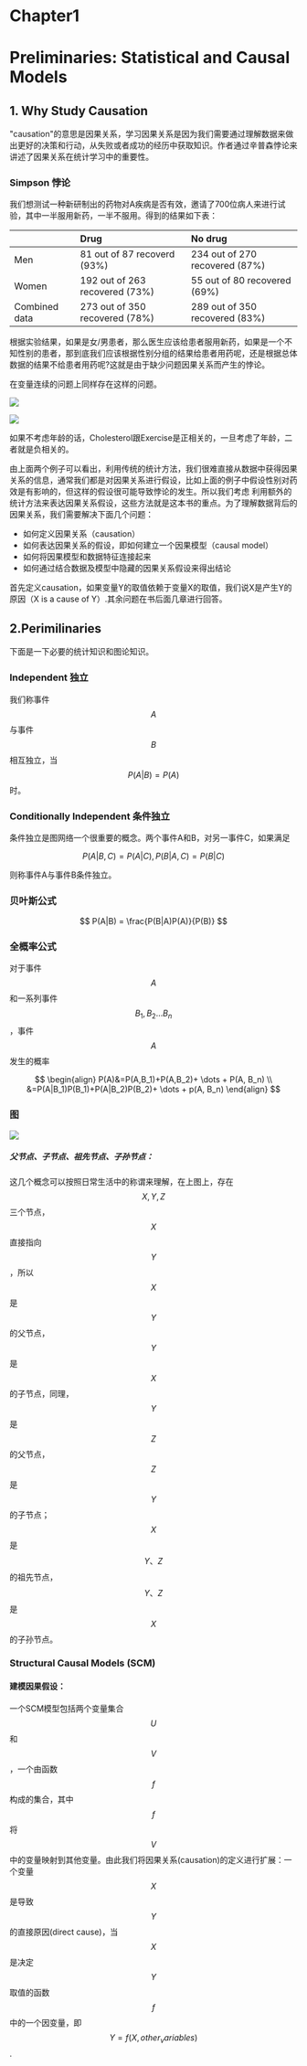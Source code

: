 # Chapter1

# Preliminaries: Statistical and Causal Models

## 1. Why Study Causation

"causation"的意思是因果关系，学习因果关系是因为我们需要通过理解数据来做出更好的决策和行动，从失败或者成功的经历中获取知识。作者通过辛普森悖论来讲述了因果关系在统计学习中的重要性。

### Simpson 悖论

我们想测试一种新研制出的药物对A疾病是否有效，邀请了700位病人来进行试验，其中一半服用新药，一半不服用。得到的结果如下表：

|  | Drug | No drug |
| :--- | :--- | :--- |
| Men | 81 out of 87 recoverd \(93%\) | 234 out of 270 recovered \(87%\) |
| Women | 192 out of 263 recovered \(73%\) | 55 out of 80 recovered \(69%\) |
| Combined data | 273 out of 350 recovered \(78%\) | 289 out of 350 recovered \(83%\) |

根据实验结果，如果是女/男患者，那么医生应该给患者服用新药，如果是一个不知性别的患者，那到底我们应该根据性别分组的结果给患者用药呢，还是根据总体数据的结果不给患者用药呢?这就是由于缺少问题因果关系而产生的悖论。

在变量连续的问题上同样存在这样的问题。

![](/assets/figure1.1.png)

![](/assets/figure1.2.png)

如果不考虑年龄的话，Cholesterol跟Exercise是正相关的，一旦考虑了年龄，二者就是负相关的。

由上面两个例子可以看出，利用传统的统计方法，我们很难直接从数据中获得因果关系的信息，通常我们都是对因果关系进行假设，比如上面的例子中假设性别对药效是有影响的，但这样的假设很可能导致悖论的发生。所以我们考虑 利用额外的统计方法来表达因果关系假设，这些方法就是这本书的重点。为了理解数据背后的因果关系，我们需要解决下面几个问题：

* 如何定义因果关系（causation）
* 如何表达因果关系的假设，即如何建立一个因果模型（causal model）
* 如何将因果模型和数据特征连接起来
* 如何通过结合数据及模型中隐藏的因果关系假设来得出结论

首先定义causation，如果变量Y的取值依赖于变量X的取值，我们说X是产生Y的原因（X is a cause of Y）.其余问题在书后面几章进行回答。

## 2.Perimilinaries

下面是一下必要的统计知识和图论知识。

### Independent 独立

我们称事件$$A$$与事件$$B$$相互独立，当$$P(A|B) = P(A)$$时。

### Conditionally Independent 条件独立

条件独立是图网络一个很重要的概念。两个事件A和B，对另一事件C，如果满足


$$
P(A|B, C) = P(A|C),P(B|A, C)=P(B|C)
$$


则称事件A与事件B条件独立。

### 贝叶斯公式


$$
P(A|B) = \frac{P(B|A)P(A)}{P(B)}
$$


### 全概率公式

对于事件$$A$$和一系列事件$$B_1,B_2 \dots B_n$$，事件$$A$$发生的概率


$$
\begin{align}
P(A)&=P(A,B_1)+P(A,B_2)+ \dots + P(A, B_n) \\
&=P(A|B_1)P(B_1)+P(A|B_2)P(B_2)+ \dots + p(A, B_n)
\end{align}
$$


### 图

![](/assets/figure2.2.png)

##### 父节点、子节点、祖先节点、子孙节点：

这几个概念可以按照日常生活中的称谓来理解，在上图上，存在$$X,Y,Z$$三个节点，$$X$$直接指向$$Y$$，所以$$X$$是$$Y$$的父节点，$$Y$$是$$X$$的子节点，同理，$$Y$$是$$Z$$的父节点，$$Z$$是$$Y$$的子节点；$$X$$是$$Y、Z$$的祖先节点，$$Y、Z$$是$$X$$的子孙节点。

### Structural Causal Models (SCM)

#### 建模因果假设：
一个SCM模型包括两个变量集合$$U$$和$$V$$，一个由函数$$f$$构成的集合，其中$$f$$将$$V$$中的变量映射到其他变量。由此我们将因果关系(causation)的定义进行扩展：一个变量$$X$$是导致$$Y$$的直接原因(direct cause)，当$$X$$是决定$$Y$$取值的函数$$f$$中的一个因变量，即$$Y = f(X,other_variables)$$.


